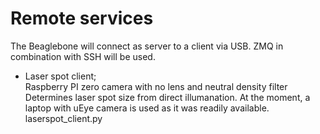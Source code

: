 Remote services
===================================

The Beaglebone will connect as server to a client via USB.
ZMQ in combination with SSH will be used. <br>

  * Laser spot client; <br>
      Raspberry PI zero camera with no lens and neutral density filter
      Determines laser spot size from direct illumanation. At the moment, a laptop with
      uEye camera is used as it was readily available. <br>
      laserspot_client.py